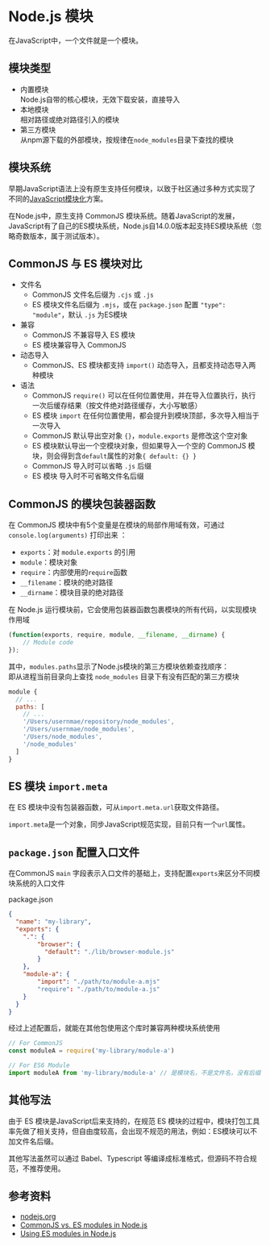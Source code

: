 # Node.js 模块
在JavaScript中，一个文件就是一个模块。

## 模块类型

- 内置模块  
  Node.js自带的核心模块，无效下载安装，直接导入
- 本地模块  
  相对路径或绝对路径引入的模块
- 第三方模块  
  从npm源下载的外部模块，按规律在`node_modules`目录下查找的模块

## 模块系统

早期JavaScript语法上没有原生支持任何模块，以致于社区通过多种方式实现了不同的[JavaScript模块化](https://github.com/luoway/blog/issues/16)方案。

在Node.js中，原生支持 CommonJS 模块系统。随着JavaScript的发展，JavaScript有了自己的ES模块系统，Node.js自14.0.0版本起支持ES模块系统（忽略奇数版本，属于测试版本）。

## CommonJS 与 ES 模块对比

- 文件名
  - CommonJS 文件名后缀为 `.cjs` 或 `.js`
  - ES 模块文件名后缀为 `.mjs`，或在 `package.json` 配置 `"type": "module"`，默认 `.js` 为ES模块
- 兼容
  - CommonJS 不兼容导入 ES 模块
  - ES 模块兼容导入 CommonJS
- 动态导入
  - CommonJS、ES 模块都支持 `import()` 动态导入，且都支持动态导入两种模块
- 语法
  - CommonJS `require()` 可以在任何位置使用，并在导入位置执行，执行一次后缓存结果（按文件绝对路径缓存，大小写敏感）
  - ES 模块 `import` 在任何位置使用，都会提升到模块顶部，多次导入相当于一次导入
  - CommonJS 默认导出空对象 `{}`，`module.exports` 是修改这个空对象
  - ES 模块默认导出一个空模块对象，但如果导入一个空的 CommonJS 模块，则会得到含`default`属性的对象`{ default: {} }`
  - CommonJS 导入时可以省略 `.js` 后缀
  - ES 模块 导入时不可省略文件名后缀

## CommonJS 的模块包装器函数

在 CommonJS 模块中有5个变量是在模块的局部作用域有效，可通过 `console.log(arguments)` 打印出来 ：
- `exports`：对 `module.exports` 的引用
- `module`：模块对象
- `require`：内部使用的`require`函数
- `__filename`：模块的绝对路径
- `__dirname`：模块目录的绝对路径

在 Node.js 运行模块前，它会使用包装器函数包裹模块的所有代码，以实现模块作用域
```js
(function(exports, require, module, __filename, __dirname) {
    // Module code
});
```
其中，`modules.paths`显示了Node.js模块的第三方模块依赖查找顺序：  
即从进程当前目录向上查找 `node_modules` 目录下有没有匹配的第三方模块
```js
module {
  // ...
  paths: [
    // ...
    '/Users/usernmae/repository/node_modules',
    '/Users/usernmae/node_modules',
    '/Users/node_modules',
    '/node_modules'
  ]
}
```

## ES 模块 `import.meta`

在 ES 模块中没有包装器函数，可从`import.meta.url`获取文件路径。

`import.meta`是一个对象，同步JavaScript规范实现，目前只有一个`url`属性。

## `package.json` 配置入口文件

在CommonJS `main` 字段表示入口文件的基础上，支持配置`exports`来区分不同模块系统的入口文件

package.json
```json
{
  "name": "my-library",         
  "exports": {
    ".": {
        "browser": {
          "default": "./lib/browser-module.js"
        }
    },
    "module-a": {
        "import": "./path/to/module-a.mjs" 
        "require": "./path/to/module-a.js"
    }
  }
}
```
经过上述配置后，就能在其他包使用这个库时兼容两种模块系统使用
```js
// For CommonJS 
const moduleA = require('my-library/module-a')

// For ES6 Module
import moduleA from 'my-library/module-a' // 是模块名，不是文件名，没有后缀
```

## 其他写法

由于 ES 模块是JavaScript后来支持的，在规范 ES 模块的过程中，模块打包工具率先做了相关支持，但自由度较高，会出现不规范的用法，例如：ES模块可以不加文件名后缀。

其他写法虽然可以通过 Babel、Typescript 等编译成标准格式，但源码不符合规范，不推荐使用。

## 参考资料

- [nodejs.org](https://nodejs.org/api/modules.html#module-caching-caveats)
- [CommonJS vs. ES modules in Node.js](https://blog.logrocket.com/commonjs-vs-es-modules-node-js/)
- [Using ES modules in Node.js](https://blog.logrocket.com/es-modules-in-node-today/)